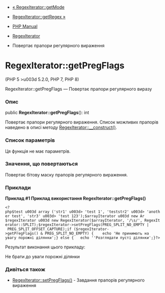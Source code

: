 - [« RegexIterator::getMode](regexiterator.getmode.md)
- [RegexIterator::getRegex »](regexiterator.getregex.md)

- [PHP Manual](index.md)
- [RegexIterator](class.regexiterator.md)
- Повертає прапори регулярного вираження

# RegexIterator::getPregFlags

(PHP 5 \>u003d 5.2.0, PHP 7, PHP 8)

RegexIterator::getPregFlags — Повертає прапори регулярного виразу

### Опис

public **RegexIterator::getPregFlags**(): int

Повертає прапори регулярного вираження. Список можливих прапорів наведено
в описі методу
[RegexIterator::\_\_construct()](regexiterator.construct.md).

### Список параметрів

Ця функція не має параметрів.

### Значення, що повертаються

Повертає бітову маску прапорів регулярного вираження.

### Приклади

**Приклад #1 Приклад використання **RegexIterator::getPregFlags()****

` <?php$test u003d array ('str1' u003d> 'test 1', 'teststr2' u003d> 'another test', 'str3' u003d> 'test 123');$arrayIterator u003d new Ar $regexIterator u003d new RegexIterator($arrayIterator, '/\s/', RegexIterator::SPLIT);$regexIterator->setPregFlags(PREG_SPLIT_NO_EMPTY | PREG_SPLIT_OFFSET_CAPTURE);if ($regexIterator->getPregFlags() & PREG_SPLIT_NO_EMPTY) {    echo 'Не принимать на увагу порожні ділянки';} else {   echo ''Розглядати пусті ділянки';}?> `

Результат виконання цього прикладу:

Не брати до уваги порожні ділянки

### Дивіться також

- [RegexIterator::setPregFlags()](regexiterator.setpregflags.md) -
Завдання прапорів регулярного вираження
